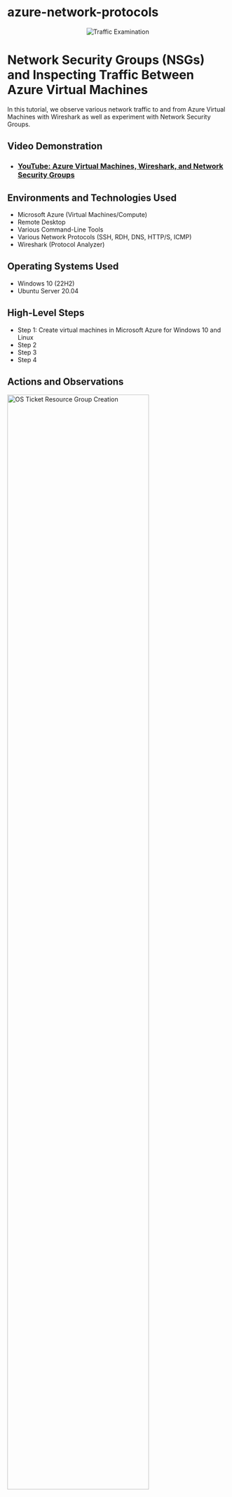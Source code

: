 # azure-network-protocols
<p align="center">
<img src="https://i.imgur.com/Ua7udoS.png" alt="Traffic Examination"/>
</p>

<h1>Network Security Groups (NSGs) and Inspecting Traffic Between Azure Virtual Machines</h1>
In this tutorial, we observe various network traffic to and from Azure Virtual Machines with Wireshark as well as experiment with Network Security Groups. <br />


<h2>Video Demonstration</h2>

- ### [YouTube: Azure Virtual Machines, Wireshark, and Network Security Groups](https://www.youtube.com)

<h2>Environments and Technologies Used</h2>

- Microsoft Azure (Virtual Machines/Compute)
- Remote Desktop
- Various Command-Line Tools
- Various Network Protocols (SSH, RDH, DNS, HTTP/S, ICMP)
- Wireshark (Protocol Analyzer)

<h2>Operating Systems Used </h2>

- Windows 10 (22H2)
- Ubuntu Server 20.04

<h2>High-Level Steps</h2>

- Step 1: Create virtual machines in Microsoft Azure for Windows 10 and Linux
- Step 2
- Step 3
- Step 4

<h2>Actions and Observations</h2>

<p>   
</p>

<img src="https://i.imgur.com/4If8Vds.png" height="80%" width="80%" alt="OS Ticket Resource Group Creation"/>
</p>
Create a Resource Group in Microsoft Azure. 

<img src="https://i.imgur.com/o9HJA3f.png" height="80%" width="80%" alt="OS Ticket Storage Account Creation"/>
</p>
Create a Storage Account in Microsoft Azure. 
</p>
<img src="https://i.imgur.com/CtOLJuo.png" height="80%" width="80%" alt="OS Ticket VM Creation"/>

</p>
Create a virtual machine in Microsoft Azure with Windows 10, a Virtual Network, and Subnet.
</p>
<img src="https://i.imgur.com/SzLnmiV.png" height="80%" width="80%" alt="Disk Sanitization Steps"/>
</p>
Create virtual machine in Microsoft Azure with Linux( Ubuntu) and deploy.

</p>
<br />

<p>
<img src="https://i.imgur.com/DJmEXEB.png" height="80%" width="80%" alt="Disk Sanitization Steps"/>
</p>
<p>

</p>
<br />
